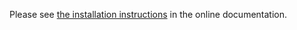 Please see [the installation instructions](https://doc.znuny.org/znuny/releases/installupdate/install.html) in the online documentation.
